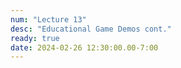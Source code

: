 ```yaml
---
num: "Lecture 13"
desc: "Educational Game Demos cont."
ready: true
date: 2024-02-26 12:30:00.00-7:00
---
```


